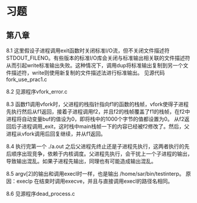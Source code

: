 # 习题

## 第八章

8.1 这里假设子进程调用exit函数时关闭标准I/O流，但不关闭文件描述符STDOUT_FILENO。有些版本的标准I/O库会关闭与标准输出相关联的文件描述符从而引起write标准输出失败。这种情况下，调用dup将标准输出复制到另一个文件描述符，write则使用新复制的文件描述法进行标准输出。
    见源代码fork_use_prac1.c

8.2 见源程序vfork_error.c

8.3 函数f1调用vfork时，父进程的栈指针指向f1的函数的栈帧，vfork使得子进程先执行然后从f1返回，接着子进程调用f2，并且f2的栈帧覆盖了f1的栈帧，在f2中进程将自动变量buf的值设为0，即将栈中的1000个字节的值都设置为0。 从f2返回后子进程调用_exit，这时栈中main栈帧一下的内容已经被f2修改了。然后，父进程从vfork调用后回复继续，并从f1返回。

8.4 执行完第一个 ./a.out 之后父进程先终止还是子进程先执行，这两者执行的先后顺序出现竞争，依赖于内核调度。父进程先执行，会干扰上一个子进程的输出，导致输出混乱。如果子进程先输出，同理也有可能造成输出混乱。

8.5 argv[2]的输出和调用execl时一样，也是输出 /home/sar/bin/testinterp。
原因：execlp 在结束时调用execve，并且与直接调用execl的路径名相同。

8.6 见源程序dead_process.c

